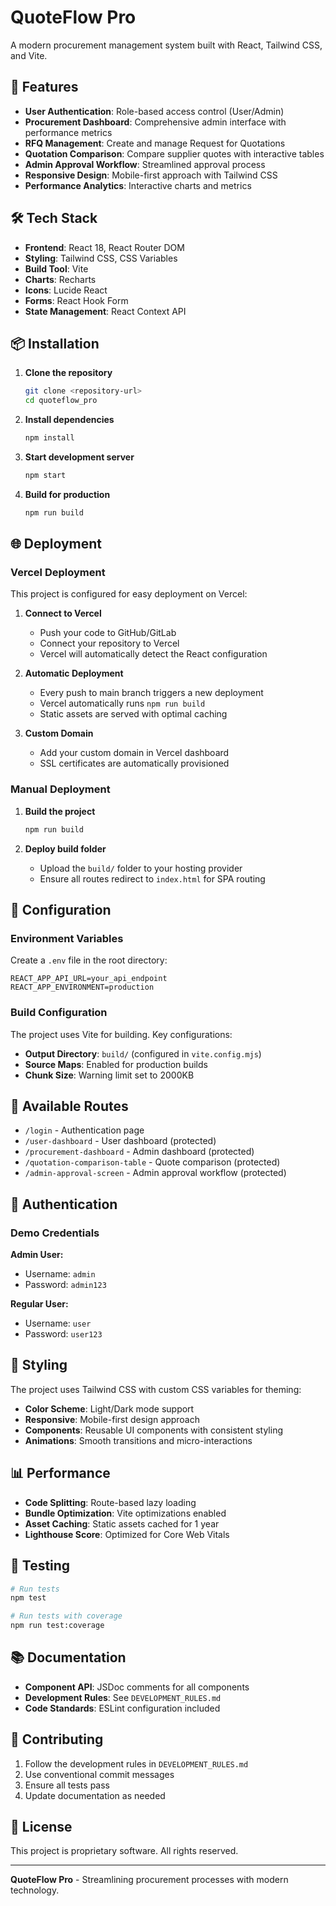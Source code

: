 
# QuoteFlow Pro

A modern procurement management system built with React, Tailwind CSS, and Vite.

## 🚀 Features

- **User Authentication**: Role-based access control (User/Admin)
- **Procurement Dashboard**: Comprehensive admin interface with performance metrics
- **RFQ Management**: Create and manage Request for Quotations
- **Quotation Comparison**: Compare supplier quotes with interactive tables
- **Admin Approval Workflow**: Streamlined approval process
- **Responsive Design**: Mobile-first approach with Tailwind CSS
- **Performance Analytics**: Interactive charts and metrics

## 🛠️ Tech Stack

- **Frontend**: React 18, React Router DOM
- **Styling**: Tailwind CSS, CSS Variables
- **Build Tool**: Vite
- **Charts**: Recharts
- **Icons**: Lucide React
- **Forms**: React Hook Form
- **State Management**: React Context API

## 📦 Installation

1. **Clone the repository**

   ```bash
   git clone <repository-url>
   cd quoteflow_pro
   ```
2. **Install dependencies**

   ```bash
   npm install
   ```
3. **Start development server**

   ```bash
   npm start
   ```
4. **Build for production**

   ```bash
   npm run build
   ```

## 🌐 Deployment

### Vercel Deployment

This project is configured for easy deployment on Vercel:

1. **Connect to Vercel**

   - Push your code to GitHub/GitLab
   - Connect your repository to Vercel
   - Vercel will automatically detect the React configuration
2. **Automatic Deployment**

   - Every push to main branch triggers a new deployment
   - Vercel automatically runs `npm run build`
   - Static assets are served with optimal caching
3. **Custom Domain**

   - Add your custom domain in Vercel dashboard
   - SSL certificates are automatically provisioned

### Manual Deployment

1. **Build the project**

   ```bash
   npm run build
   ```
2. **Deploy build folder**

   - Upload the `build/` folder to your hosting provider
   - Ensure all routes redirect to `index.html` for SPA routing

## 🔧 Configuration

### Environment Variables

Create a `.env` file in the root directory:

```env
REACT_APP_API_URL=your_api_endpoint
REACT_APP_ENVIRONMENT=production
```

### Build Configuration

The project uses Vite for building. Key configurations:

- **Output Directory**: `build/` (configured in `vite.config.mjs`)
- **Source Maps**: Enabled for production builds
- **Chunk Size**: Warning limit set to 2000KB

## 📱 Available Routes

- `/login` - Authentication page
- `/user-dashboard` - User dashboard (protected)
- `/procurement-dashboard` - Admin dashboard (protected)
- `/quotation-comparison-table` - Quote comparison (protected)
- `/admin-approval-screen` - Admin approval workflow (protected)

## 🔐 Authentication

### Demo Credentials

**Admin User:**

- Username: `admin`
- Password: `admin123`

**Regular User:**

- Username: `user`
- Password: `user123`

## 🎨 Styling

The project uses Tailwind CSS with custom CSS variables for theming:

- **Color Scheme**: Light/Dark mode support
- **Responsive**: Mobile-first design approach
- **Components**: Reusable UI components with consistent styling
- **Animations**: Smooth transitions and micro-interactions

## 📊 Performance

- **Code Splitting**: Route-based lazy loading
- **Bundle Optimization**: Vite optimizations enabled
- **Asset Caching**: Static assets cached for 1 year
- **Lighthouse Score**: Optimized for Core Web Vitals

## 🧪 Testing

```bash
# Run tests
npm test

# Run tests with coverage
npm run test:coverage
```

## 📚 Documentation

- **Component API**: JSDoc comments for all components
- **Development Rules**: See `DEVELOPMENT_RULES.md`
- **Code Standards**: ESLint configuration included

## 🤝 Contributing

1. Follow the development rules in `DEVELOPMENT_RULES.md`
2. Use conventional commit messages
3. Ensure all tests pass
4. Update documentation as needed

## 📄 License

This project is proprietary software. All rights reserved.

---

**QuoteFlow Pro** - Streamlining procurement processes with modern technology.
